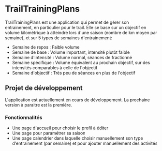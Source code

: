 # TrailTrainingPlans

TrailTrainingPlans est une application qui permet de gérer son entrainement, en particulier pour le trail. Elle se base sur un objectif en volume kilométrique à atteindre lors d'une saison (nombre de km moyen par semaine), et sur 5 types de semaines d'entrainement: 
- Semaine de repos : Faible volume
- Semaine de base : Volume important, intensité plutôt faible
- Semaine d'intensité : Volume normal, séances de fractionné
- Semaine spécifique : Volume équivalent au prochain objectif, sur des intensités comparables à celle de l'objectif
- Semaine d'objectif : Très peu de séances en plus de l'objectif

## Projet de développement

L'application est actuellement en cours de développement. La prochaine version à paraitre est la première.

### Fonctionnalités

- Une page d'accueil pour choisir le profil à éditer
- Une page pour paramétrer sa saison
- Une page calendrier dans laquelle choisir manuellement son type d'entrainement (par semaine) et pour ajouter manuellement des activités
